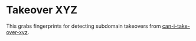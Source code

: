 # Takeover XYZ

This grabs fingerprints for detecting subdomain takeovers from [can-i-take-over-xyz](https://github.com/EdOverflow/can-i-take-over-xyz/blob/master/README.md).
